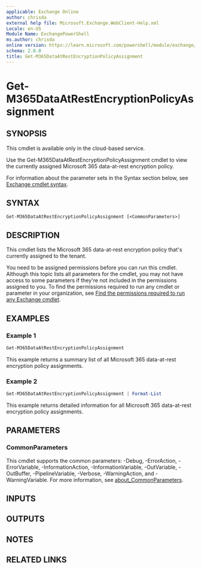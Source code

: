 ```yaml
---
applicable: Exchange Online
author: chrisda
external help file: Microsoft.Exchange.WebClient-Help.xml
Locale: en-US
Module Name: ExchangePowerShell
ms.author: chrisda
online version: https://learn.microsoft.com/powershell/module/exchange/get-m365dataatrestencryptionpolicyassignment
schema: 2.0.0
title: Get-M365DataAtRestEncryptionPolicyAssignment
---
```


# Get-M365DataAtRestEncryptionPolicyAssignment

## SYNOPSIS
This cmdlet is available only in the cloud-based service.

Use the Get-M365DataAtRestEncryptionPolicyAssignment cmdlet to view the currently assigned Microsoft 365 data-at-rest encryption policy.

For information about the parameter sets in the Syntax section below, see [Exchange cmdlet syntax](https://learn.microsoft.com/powershell/exchange/exchange-cmdlet-syntax).

## SYNTAX

```
Get-M365DataAtRestEncryptionPolicyAssignment [<CommonParameters>]
```

## DESCRIPTION
This cmdlet lists the Microsoft 365 data-at-rest encryption policy that's currently assigned to the tenant.

You need to be assigned permissions before you can run this cmdlet. Although this topic lists all parameters for the cmdlet, you may not have access to some parameters if they're not included in the permissions assigned to you. To find the permissions required to run any cmdlet or parameter in your organization, see [Find the permissions required to run any Exchange cmdlet](https://learn.microsoft.com/powershell/exchange/find-exchange-cmdlet-permissions).

## EXAMPLES

### Example 1
```powershell
Get-M365DataAtRestEncryptionPolicyAssignment
```

This example returns a summary list of all Microsoft 365 data-at-rest encryption policy assignments.

### Example 2
```powershell
Get-M365DataAtRestEncryptionPolicyAssignment | Format-List
```

This example returns detailed information for all Microsoft 365 data-at-rest encryption policy assignments.

## PARAMETERS

### CommonParameters
This cmdlet supports the common parameters: -Debug, -ErrorAction, -ErrorVariable, -InformationAction, -InformationVariable, -OutVariable, -OutBuffer, -PipelineVariable, -Verbose, -WarningAction, and -WarningVariable. For more information, see [about_CommonParameters](https://go.microsoft.com/fwlink/p/?LinkID=113216).

## INPUTS

## OUTPUTS

## NOTES

## RELATED LINKS
